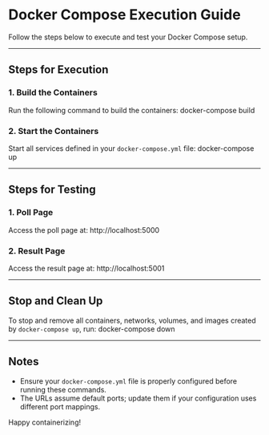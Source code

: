 # Docker Compose Execution Guide

Follow the steps below to execute and test your Docker Compose setup.

---

## Steps for Execution

### 1. Build the Containers
Run the following command to build the containers:
docker-compose build

### 2. Start the Containers
Start all services defined in your `docker-compose.yml` file:
docker-compose up

---

## Steps for Testing

### 1. Poll Page
Access the poll page at:
http://localhost:5000

### 2. Result Page
Access the result page at:
http://localhost:5001

---

## Stop and Clean Up

To stop and remove all containers, networks, volumes, and images created by `docker-compose up`, run:
docker-compose down

---

## Notes
- Ensure your `docker-compose.yml` file is properly configured before running these commands.
- The URLs assume default ports; update them if your configuration uses different port mappings.

Happy containerizing!

